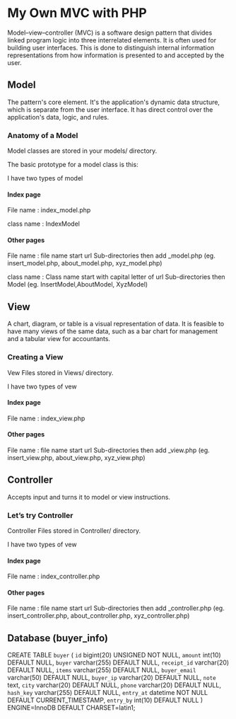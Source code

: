 # My Own MVC with PHP
Model–view–controller (MVC) is a software design pattern that divides linked program logic into three interrelated elements. It is often used for building user interfaces. This is done to distinguish internal information representations from how information is presented to and accepted by the user.
## Model
The pattern's core element. It's the application's dynamic data structure, which is separate from the user interface. It has direct control over the application's data, logic, and rules.
### Anatomy of a Model
Model classes are stored in your models/ directory.

The basic prototype for a model class is this:

I have two types of model 
#### Index page

File name : index_model.php

class name : IndexModel
#### Other pages
File name : file name start url Sub-directories then add _model.php (eg. insert_model.php, about_model.php, xyz_model.php)

class name : Class name start with capital letter of url Sub-directories then Model (eg. InsertModel,AboutModel, XyzModel)
## View
A chart, diagram, or table is a visual representation of data. It is feasible to have many views of the same data, such as a bar chart for management and a tabular view for accountants.
### Creating a View
Vew Files stored in Views/ directory.

I have two types of vew 
#### Index page
File name : index_view.php
#### Other pages
File name : file name start url Sub-directories then add _view.php (eg. insert_view.php, about_view.php, xyz_view.php)

## Controller
Accepts input and turns it to model or view instructions.
### Let’s try Controller
Controller Files stored in Controller/ directory.

I have two types of vew 
#### Index page
File name : index_controller.php
#### Other pages
File name : file name start url Sub-directories then add _controller.php (eg. insert_controller.php, about_controller.php, xyz_controller.php)
## Database (buyer_info)


CREATE TABLE `buyer` (
  `id` bigint(20) UNSIGNED NOT NULL,
  `amount` int(10) DEFAULT NULL,
  `buyer` varchar(255) DEFAULT NULL,
  `receipt_id` varchar(20) DEFAULT NULL,
  `items` varchar(255) DEFAULT NULL,
  `buyer_email` varchar(50) DEFAULT NULL,
  `buyer_ip` varchar(20) DEFAULT NULL,
  `note` text,
  `city` varchar(20) DEFAULT NULL,
  `phone` varchar(20) DEFAULT NULL,
  `hash_key` varchar(255) DEFAULT NULL,
  `entry_at` datetime NOT NULL DEFAULT CURRENT_TIMESTAMP,
  `entry_by` int(10) DEFAULT NULL
) ENGINE=InnoDB DEFAULT CHARSET=latin1;

